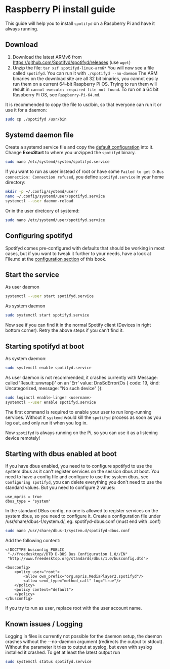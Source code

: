 # Raspberry Pi install guide

This guide will help you to install `spotifyd` on a Raspberry Pi and have it always running.

## Download

1. Download the latest ARMv6 from <https://github.com/Spotifyd/spotifyd/releases> (use `wget`)
2. Unzip the file: `tar xzf spotifyd-linux-arm6*`
You will now see a file called `spotifyd`. You can run it with `./spotifyd --no-daemon`
The ARM binaries on the download site are all 32 bit binaries, you cannot easily run them on a current 64-bit Raspberry Pi OS.
Trying to run them will result in `cannot execute: required file not found`.
To run on a 64 bit Raspberry Pi OS, see `Raspberry-Pi-64.md`.

It is recommended to copy the file to usr/bin, so that everyone can run it or use it for a daemon:

```bash
sudo cp ./spotifyd /usr/bin
```

## Systemd daemon file

Create a systemd service file and copy the [default configuration](https://github.com/Spotifyd/spotifyd/blob/master/contrib/spotifyd.service) into it. Change **ExecStart** to where you unzipped the `spotifyd` binary.

```bash
sudo nano /etc/systemd/system/spotifyd.service
```

If you want to run as user instead of root or have some `Failed to get D-Bus connection: Connection refused`, you define `spotifyd.service` in your home directory:

```bash
mkdir -p ~/.config/systemd/user/
nano ~/.config/systemd/user/spotifyd.service
systemctl --user daemon-reload
```

Or in the user diretcory of systemd:

```bash
sudo nano /etc/systemd/user/spotifyd.service
```

## Configuring spotifyd

Spotifyd comes pre-configured with defaults that should be working in most cases, but if you want to tweak it further to your needs, have a look at File.md at the [configuration section](../config/) of this book.

## Start the service

As user daemon

```bash
systemctl --user start spotifyd.service
```

As system daemon

```bash
sudo systemctl start spotifyd.service
```

Now see if you can find it in the normal Spotify client (Devices in right bottom corner). Retry the above steps if you can't find it.

## Starting spotifyd at boot

As system daemon:

```bash
sudo systemctl enable spotifyd.service
```

As user daemon is not recommended, it crashes currently with Message: called 'Result::unwrap()' on an 'Err' value: DnsSdError(Os { code: 19, kind: Uncategorized, message: "No such device" }):

```bash
sudo loginctl enable-linger <username>
systemctl --user enable spotifyd.service
```

The first command is required to enable your user to run long-running services. Without it `systemd` would kill the `spotifyd` process as soon as you log out, and only run it when you log in.

Now `spotifyd` is always running on the Pi, so you can use it as a listening device remotely!

## Starting with dbus enabled at boot

If you have dbus enabled, you need to to configure spotifyd to use the system dbus as it can't register services on the session dbus at boot.
You need to have a config file and configure to use the system dbus, see `Configuring spotifyd`, you can delete everything you don't need to use the standard values. But you need to configure 2 values:

```config
use_mpris = true
dbus_type = "system"
```

In the standard DBus config, no one is allowed to register services on the system dbus, so you need to configure it. Create a configuration file under /usr/share/dbus-1/system.d/, eg. spotifyd-dbus.conf (must end with .conf)

```bash
sudo nano /usr/share/dbus-1/system.d/spotifyd-dbus.conf
```

Add the following content:

```content
<!DOCTYPE busconfig PUBLIC
 "-//freedesktop//DTD D-BUS Bus Configuration 1.0//EN"
 "http://www.freedesktop.org/standards/dbus/1.0/busconfig.dtd">

<busconfig>
    <policy user="root">
        <allow own_prefix="org.mpris.MediaPlayer2.spotifyd"/>
        <allow send_type="method_call" log="true"/>
    </policy>
    <policy context="default">
    </policy>
</busconfig>
```

If you try to run as user, replace root with the user account name.

## Known issues / Logging
Logging in files is currently not possible for the daemon setup, the daemon crashes without the --no-daemon argument (redirects the output to stdout).
Without the parameter it tries to output at syslog, but even with syslog installed it crashed.
To get at least the latest output run

```bash
sudo systemctl status spotifyd.service
```